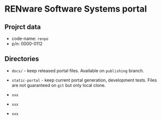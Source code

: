 # RENware Software Systems portal

## Projrct data

* code-name: `renpo`
* p/n: 0000-0112

## Directories

* `docs/` - keep released portal files. Available on `publishing` branch.

* `static-portal` - keep current portal generation, development tests. Files are not guaranteed on `git` but only local clone.

* `xxx` 

* `xxx` 

* `xxx` 





